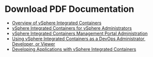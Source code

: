 # Download PDF Documentation #

- <a href="./pdf/vic_14_overview.pdf" target="_blank">Overview of vSphere Integrated Containers</a>
- <a href="./pdf/vic_14_vsphere_admin.pdf" target="_blank">vSphere Integrated Containers for vSphere Administrators</a>
- <a href="./pdf/vic_14_cloud_admin.pdf" target="_blank">vSphere Integrated Containers Management Portal Administration</a>
- <a href="./pdf/vic_14_users.pdf" target="_blank">Using vSphere Integrated Containers as a DevOps Administrator, Developer, or Viewer</a>
- <a href="./pdf/vic_14_app_dev.pdf" target="_blank">Developing Applications with vSphere Integrated Containers</a>